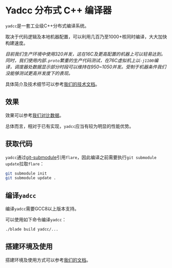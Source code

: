 # Yadcc 分布式 C++ 编译器

`yadcc`是一套工业级C++分布式编译系统。

取决于代码逻辑及本地机器配置，可以利用几百乃至1000+核同时编译，大大加快构建速度。

*目前我们生产环境中使用320并发，这在16C及更高配置的机器上可以轻易达到。同时，我们使用内部`.proto`繁重的生产代码测试，在76C虚拟机上以`-j1100`编译，调度器处数据显示部分时段可以维持在950~1050并发。受制于机器条件我们没能够测试更高并发度下的表现。*

具体简介及技术细节可以参考[我们的技术文档](yadcc/doc)。

## 效果

效果可以参考[我们对比数据](yadcc/doc/benchmark.md)。

总体而言，相对于已有实现，`yadcc`应当有较为明显的性能优势。

## 获取代码

`yadcc`通过[git-submodule](https://linux.die.net/man/1/git-submodule)引用`flare`，因此编译之前需要执行`git submodule update`拉取`flare`：

```bash
git submodule init
git submodule update .
```

## 编译`yadcc`

编译`yadcc`需要GCC8以上版本支持。

可以使用如下命令编译`yadcc`：

```bash
./blade build yadcc/...
```

## 搭建环境及使用

搭建环境及使用方式可以参考[我们的文档](yadcc/doc/README.md)。
